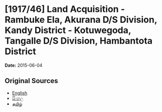 # [1917/46] Land Acquisition - Rambuke Ela, Akurana D/S Division, Kandy District - Kotuwegoda, Tangalle D/S Division, Hambantota District

**Date:** 2015-06-04

## Original Sources

- [English](https://documents.gov.lk/view/extra-gazettes/2015/6/1917-46_E.pdf)
- [සිංහල](https://documents.gov.lk/view/extra-gazettes/2015/6/1917-46_S.pdf)
- [தமிழ்](https://documents.gov.lk/view/extra-gazettes/2015/6/1917-46_T.pdf)
